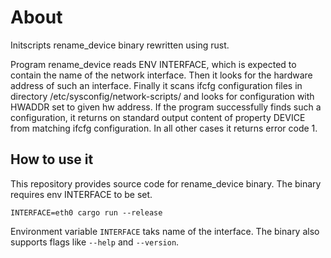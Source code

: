 # About

Initscripts rename_device binary rewritten using rust.

Program rename_device reads ENV INTERFACE, which is expected to contain the name of the network interface. Then it looks for the hardware address of such an interface. Finally it scans ifcfg configuration files in directory /etc/sysconfig/network-scripts/ and looks for configuration with HWADDR set to given hw address. If the program successfully finds such a configuration, it returns on standard output content of property DEVICE from matching ifcfg configuration. In all other cases it returns error code 1.

## How to use it

This repository provides source code for rename_device binary. The binary requires env INTERFACE to be set.

```
INTERFACE=eth0 cargo run --release
```

Environment variable ``INTERFACE`` taks name of the interface. The binary also supports flags like ``--help`` and ``--version``.
